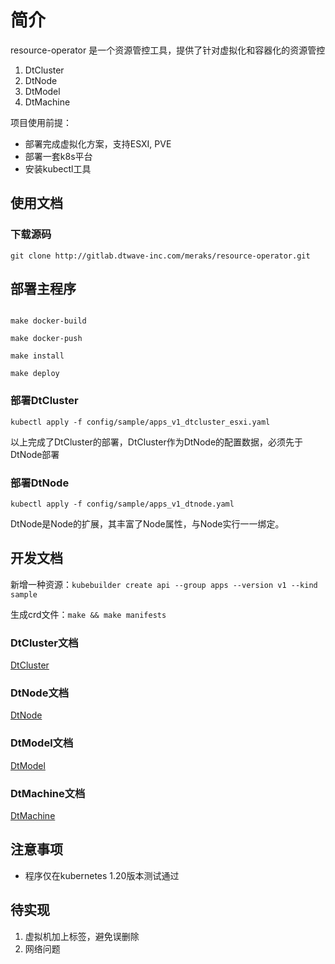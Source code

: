 # 简介

resource-operator 是一个资源管控工具，提供了针对虚拟化和容器化的资源管控

1. DtCluster
2. DtNode
3. DtModel
4. DtMachine

项目使用前提：
* 部署完成虚拟化方案，支持ESXI, PVE
* 部署一套k8s平台
* 安装kubectl工具

## 使用文档

### 下载源码

```shell
git clone http://gitlab.dtwave-inc.com/meraks/resource-operator.git
```

## 部署主程序

```shell

make docker-build 

make docker-push 

make install 

make deploy 

```


### 部署DtCluster

```shell
kubectl apply -f config/sample/apps_v1_dtcluster_esxi.yaml
```

以上完成了DtCluster的部署，DtCluster作为DtNode的配置数据，必须先于DtNode部署

### 部署DtNode

```shell
kubectl apply -f config/sample/apps_v1_dtnode.yaml
```
DtNode是Node的扩展，其丰富了Node属性，与Node实行一一绑定。


## 开发文档

新增一种资源：`kubebuilder create api --group apps --version v1 --kind sample`

生成crd文件：`make && make manifests`

### DtCluster文档

[DtCluster](docs/dtcluster.md)

### DtNode文档

[DtNode](docs/dtnode.md)

### DtModel文档

[DtModel](docs/dtmodel.md)

### DtMachine文档

[DtMachine](docs/dtmachine.md)

## 注意事项

* 程序仅在kubernetes 1.20版本测试通过

## 待实现

1. 虚拟机加上标签，避免误删除
2. 网络问题

